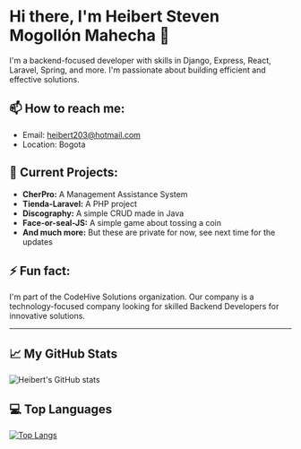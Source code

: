 # Hi there, I'm Heibert Steven Mogollón Mahecha 👋

I'm a backend-focused developer with skills in Django, Express, React, Laravel, Spring, and more. I'm passionate about building efficient and effective solutions.

## 📫 How to reach me:
- Email: heibert203@hotmail.com
- Location: Bogota

## 🔭 Current Projects:
- **CherPro:** A Management Assistance System
- **Tienda-Laravel:** A PHP project
- **Discography:** A simple CRUD made in Java
- **Face-or-seal-JS:** A simple game about tossing a coin
- **And much more:** But these are private for now, see next time for the updates

## ⚡ Fun fact:
I'm part of the CodeHive Solutions organization. Our company is a technology-focused company looking for skilled Backend Developers for innovative solutions.

---

## 📈 My GitHub Stats
![Heibert's GitHub stats](https://github-readme-stats.vercel.app/api?username=heibert&show_icons=true&theme=dark)

## 💻 Top Languages
[![Top Langs](https://github-readme-stats.vercel.app/api/top-langs/?username=heibert&layout=compact&theme=dark)](https://github.com/heibert203)
